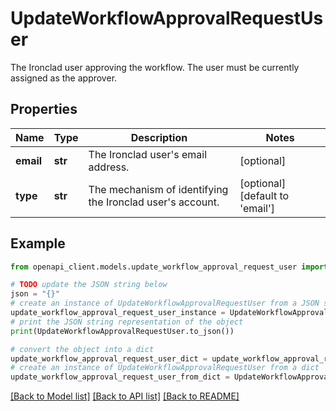# UpdateWorkflowApprovalRequestUser

The Ironclad user approving the workflow. The user must be currently assigned as the approver.

## Properties

Name | Type | Description | Notes
------------ | ------------- | ------------- | -------------
**email** | **str** | The Ironclad user&#39;s email address. | [optional] 
**type** | **str** | The mechanism of identifying the Ironclad user&#39;s account. | [optional] [default to 'email']

## Example

```python
from openapi_client.models.update_workflow_approval_request_user import UpdateWorkflowApprovalRequestUser

# TODO update the JSON string below
json = "{}"
# create an instance of UpdateWorkflowApprovalRequestUser from a JSON string
update_workflow_approval_request_user_instance = UpdateWorkflowApprovalRequestUser.from_json(json)
# print the JSON string representation of the object
print(UpdateWorkflowApprovalRequestUser.to_json())

# convert the object into a dict
update_workflow_approval_request_user_dict = update_workflow_approval_request_user_instance.to_dict()
# create an instance of UpdateWorkflowApprovalRequestUser from a dict
update_workflow_approval_request_user_from_dict = UpdateWorkflowApprovalRequestUser.from_dict(update_workflow_approval_request_user_dict)
```
[[Back to Model list]](../README.md#documentation-for-models) [[Back to API list]](../README.md#documentation-for-api-endpoints) [[Back to README]](../README.md)


